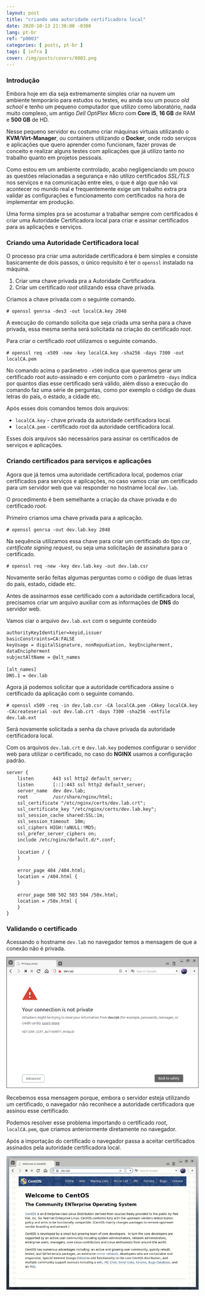 ```yaml
---
layout: post
title: "criando uma autoridade certificadora local"
date: 2020-10-13 21:30:00 -0300
lang: pt-br
ref: "p0003"
categories: [ posts, pt-br ]
tags: [ infra ]
cover: /img/posts/covers/0003.png
---
```

### Introdução

Embora hoje em dia seja extremamente simples criar na nuvem um ambiente temporário para estudos ou testes, eu ainda sou um pouco _old school_ e tenho um pequeno computador que utilizo como laboratório, nada muito complexo, um antigo _Dell OptiPlex Micro_ com **Core i5**, **16 GB** de RAM e **500 GB** de HD.

Nesse pequeno servidor eu costumo criar máquinas virtuais utilizando o **KVM**/**Virt-Manager**, ou containers utilizando o **Docker**, onde rodo serviços e aplicações que quero aprender como funcionam, fazer provas de conceito e realizar alguns testes com aplicações que já utilizo tanto no trabalho quanto em projetos pessoais.

Como estou em um ambiente controlado, acabo negligenciando um pouco as questões relacionadas a segurança e não utilizo certificados _SSL/TLS_ nos serviços e na comunicação entre eles, o que é algo que não vai acontecer no mundo real e frequentemente exige um trabalho extra pra validar as configurações e funcionamento com certificados na hora de implementar em produção.

Uma forma simples pra se acostumar a trabalhar sempre com certificados é criar uma Autoridade Certificadora local para criar e assinar certificados para as aplicações e serviços.

### Criando uma Autoridade Certificadora local

O processo pra criar uma autoridade certificadora é bem simples e consiste basicamente de dois passos, o único requisito é ter o `openssl` instalado na máquina.

1. Criar uma chave privada pra a Autoridade Certificadora. 
2. Criar um certificado _root_ utilizando essa chave privada.

Criamos a chave privada com o seguinte comando.

```
# openssl genrsa -des3 -out localCA.key 2048
```

A execução do comando solicita que seja criada uma senha para a chave privada, essa mesma senha será solicitada na criação do certificado _root_.

Para criar o certificado _root_ utilizamos o seguinte comando.

```
# openssl req -x509 -new -key localCA.key -sha256 -days 7300 -out localCA.pem
```

No comando acima o parâmetro `-x509` indica que queremos gerar um certificado _root_ auto-assinado e em conjunto com o parâmetro `-days` indica por quantos dias esse certificado será válido, além disso a execução do comando faz uma série de perguntas, como por exemplo o código de duas letras do país, o estado, a cidade etc.

Após esses dois comandos temos dois arquivos:

- `localCA.key` - chave privada da autoridade certificadora local.
- `localCA.pem` - certificado _root_ da autoridade certificadora local.

Esses dois arquivos são necessários para assinar os certificados de serviços e aplicações.

### Criando certificados para serviços e aplicações

Agora que já temos uma autoridade certificadora local, podemos criar certificados para serviços e aplicações, no caso vamos criar um certificado para um servidor web que vai responder no hostname local `dev.lab`.

O procedimento é bem semelhante a criação da chave privada e do certificado _root_.

Primeiro criamos uma chave privada para a aplicação.

```
# openssl genrsa -out dev.lab.key 2048
```

Na sequência utilizamos essa chave para criar um certificado do tipo _csr_, _certificate signing request_, ou seja uma solicitação de assinatura para o certificado.

```
# openssl req -new -key dev.lab.key -out dev.lab.csr
```

Novamente serão feitas algumas perguntas como o código de duas letras do país, estado, cidade etc.

Antes de assinarmos esse certificado com a autoridade certificadora local, precisamos criar um arquivo auxiliar com as informações de **DNS** do servidor web.

Vamos ciar o arquivo `dev.lab.ext` com o seguinte conteúdo

```
authorityKeyIdentifier=keyid,issuer
basicConstraints=CA:FALSE
keyUsage = digitalSignature, nonRepudiation, keyEncipherment, dataEncipherment
subjectAltName = @alt_names
 
[alt_names]
DNS.1 = dev.lab
```

Agora já podemos solicitar que a autoridade certificadora assine o certificado da aplicação com o seguinte comando.

```
# openssl x509 -req -in dev.lab.csr -CA localCA.pem -CAkey localCA.key -CAcreateserial -out dev.lab.crt -days 7300 -sha256 -extfile dev.lab.ext
```

Será novamente solicitada a senha da chave privada da autoridade certificadora local.

Com os arquivos `dev.lab.crt` e `dev.lab.key` podemos configurar o servidor web para utilizar o certificado, no caso do **NGINX** usamos a configuração padrão.

```
server {
    listen       443 ssl http2 default_server;
    listen       [::]:443 ssl http2 default_server;
    server_name  dev dev.lab;
    root         /usr/share/nginx/html;
    ssl_certificate "/etc/nginx/certs/dev.lab.crt";
    ssl_certificate_key "/etc/nginx/certs/dev.lab.key";
    ssl_session_cache shared:SSL:1m;
    ssl_session_timeout  10m;
    ssl_ciphers HIGH:!aNULL:!MD5;
    ssl_prefer_server_ciphers on;
    include /etc/nginx/default.d/*.conf;

    location / {
    }

    error_page 404 /404.html;
    location = /404.html {
    }

    error_page 500 502 503 504 /50x.html;
    location = /50x.html {
    }
}
```

### Validando o certificado

Acessando o hostname `dev.lab` no navegador temos a mensagem de que a conexão não é privada.

![erro no certificado](/img/posts/0003-01.png)

Recebemos essa mensagem porque, embora o servidor esteja utilizando um certificado, o navegador não reconhece a autoridade certificadora que assinou esse certificado.

Podemos resolver esse problema importando o certificado _root_, `localCA.pem`, que criamos anteriormente diretamente no navegador.

Após a importação do certificado o navegador passa a aceitar certificados assinados pela autoridade certificadora local.

![certificado ok](/img/posts/0003-02.gif)